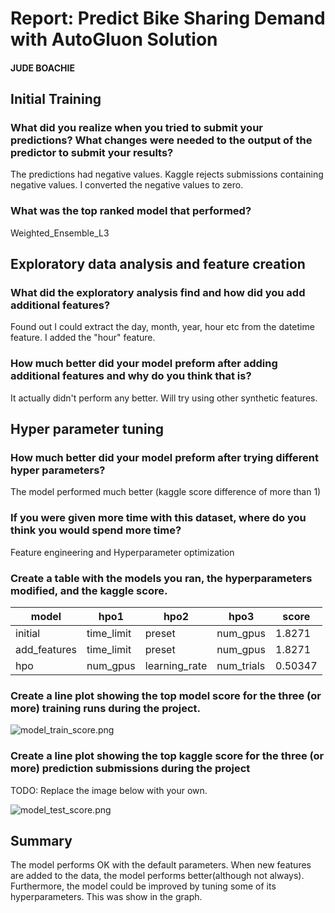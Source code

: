 # Report: Predict Bike Sharing Demand with AutoGluon Solution

#### JUDE BOACHIE

## Initial Training

### What did you realize when you tried to submit your predictions? What changes were needed to the output of the predictor to submit your results?

The predictions had negative values. Kaggle rejects submissions containing negative values. I converted the negative values to zero.


### What was the top ranked model that performed?

Weighted_Ensemble_L3

## Exploratory data analysis and feature creation

### What did the exploratory analysis find and how did you add additional features?

Found out I could extract the day, month, year, hour etc from the datetime feature. I added the "hour" feature.

### How much better did your model preform after adding additional features and why do you think that is?

It actually didn't perform any better. Will try using other synthetic features.

## Hyper parameter tuning

### How much better did your model preform after trying different hyper parameters?

The model performed much better (kaggle score difference of more than 1)

### If you were given more time with this dataset, where do you think you would spend more time?

Feature engineering and Hyperparameter optimization

### Create a table with the models you ran, the hyperparameters modified, and the kaggle score.

|    model   |    hpo1     |hpo2         |hpo3      |score  |
|------------|-------------|-------------|----------|-------|
|initial     |time_limit   |preset       |num_gpus  |1.8271 |
|add_features|time_limit   |preset       |num_gpus  |1.8271 |
|hpo         |num_gpus     |learning_rate|num_trials|0.50347|

### Create a line plot showing the top model score for the three (or more) training runs during the project.

![model_train_score.png](img/model_train_score.png)

### Create a line plot showing the top kaggle score for the three (or more) prediction submissions during the project

TODO: Replace the image below with your own.

![model_test_score.png](/project/img/model_test_score.png)

## Summary

The model performs OK with the default parameters. When new features are added to the data, the model performs
better(although not always). Furthermore, the model could be improved by tuning some of its hyperparameters.
This was show in the graph.

